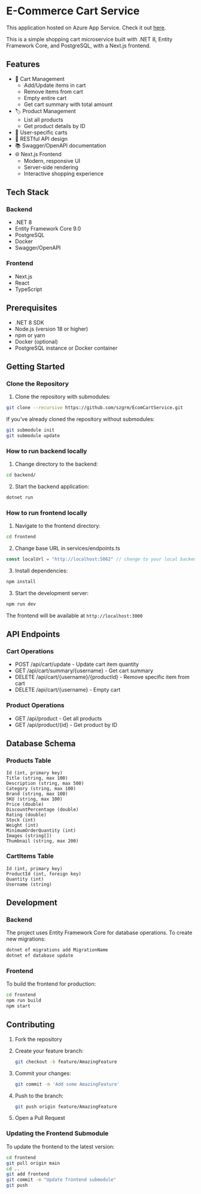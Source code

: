 # E-Commerce Cart Service

This application hosted on Azure App Service. Check it out [here](https://ecomcartservice-gqhxgngjdkedghd3.germanywestcentral-01.azurewebsites.net/swagger/index.html).

This is a simple shopping cart microservice built with .NET 8, Entity Framework Core, and PostgreSQL, with a Next.js frontend.

## Features

- 🛒 Cart Management
  - Add/Update items in cart
  - Remove items from cart
  - Empty entire cart
  - Get cart summary with total amount
- 🏷️ Product Management
  - List all products
  - Get product details by ID
- 🔐 User-specific carts
- 🎯 RESTful API design
- 📚 Swagger/OpenAPI documentation
- 🌐 Next.js Frontend
  - Modern, responsive UI
  - Server-side rendering
  - Interactive shopping experience

## Tech Stack

### Backend
- .NET 8
- Entity Framework Core 9.0
- PostgreSQL
- Docker
- Swagger/OpenAPI

### Frontend
- Next.js
- React
- TypeScript

## Prerequisites

- .NET 8 SDK
- Node.js (version 18 or higher)
- npm or yarn
- Docker (optional)
- PostgreSQL instance or Docker container

## Getting Started

### Clone the Repository

1. Clone the repository with submodules:
```bash
git clone --recursive https://github.com/szgrm/EcomCartService.git
```

If you've already cloned the repository without submodules:
```bash
git submodule init
git submodule update
```

### How to run backend locally

1. Change directory to the backend:
```bash
cd backend/
```

2. Start the backend application:
```bash
dotnet run
```

### How to run frontend locally

1. Navigate to the frontend directory:
```bash
cd frontend
```
2. Change base URL in services/endpoints.ts
```ts
const localUrl = "http://localhost:5062" // change to your local backend url
```

3. Install dependencies:
```bash
npm install
```

3. Start the development server:
```bash
npm run dev
```

The frontend will be available at `http://localhost:3000`

## API Endpoints

### Cart Operations

- POST /api/cart/update - Update cart item quantity
- GET /api/cart/summary/{username} - Get cart summary
- DELETE /api/cart/{username}/{productId} - Remove specific item from cart
- DELETE /api/cart/{username} - Empty cart

### Product Operations

- GET /api/product - Get all products
- GET /api/product/{id} - Get product by ID

## Database Schema

### Products Table
```
Id (int, primary key)
Title (string, max 100)
Description (string, max 500)
Category (string, max 100)
Brand (string, max 100)
SKU (string, max 100)
Price (double)
DiscountPercentage (double)
Rating (double)
Stock (int)
Weight (int)
MinimumOrderQuantity (int)
Images (string[])
Thumbnail (string, max 200)
```

### CartItems Table
```
Id (int, primary key)
ProductId (int, foreign key)
Quantity (int)
Username (string)
```

## Development

### Backend
The project uses Entity Framework Core for database operations. To create new migrations:

```bash
dotnet ef migrations add MigrationName
dotnet ef database update
```

### Frontend
To build the frontend for production:
```bash
cd frontend
npm run build
npm start
```

## Contributing

1. Fork the repository
2. Create your feature branch:
    ```bash
    git checkout -b feature/AmazingFeature
    ```

3. Commit your changes:
    ```bash
    git commit -m 'Add some AmazingFeature'
    ```

4. Push to the branch:
    ```bash
    git push origin feature/AmazingFeature
    ```

5. Open a Pull Request

### Updating the Frontend Submodule

To update the frontend to the latest version:
```bash
cd frontend
git pull origin main
cd ..
git add frontend
git commit -m "Update frontend submodule"
git push
```